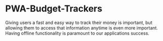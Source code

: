 # PWA-Budget-Trackers
Giving users a fast and easy way to track their money is important, but allowing them to access that information anytime is even more important. Having offline functionality is paramount to our applications success.
